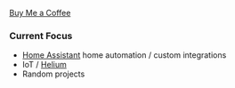 [Buy Me a Coffee](https://buymeacoffee.com/DYks67r)

### Current Focus

* [Home Assistant](https://www.home-assistant.io/) home automation / custom integrations
* IoT / [Helium](https://github.com/rsnodgrass/hass-helium)
* Random projects
